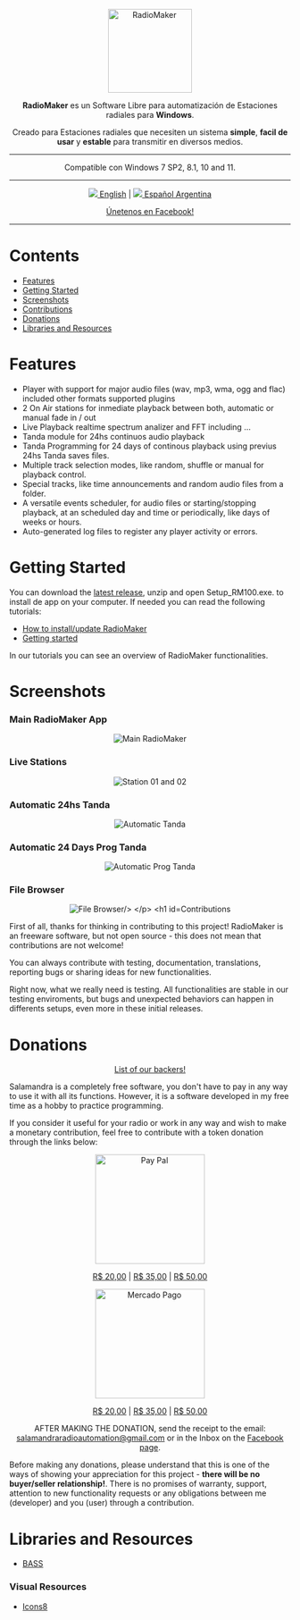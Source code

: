 <p align="center">
	<img alt="RadioMaker" height="150" src="Readme/RM100_ICO.png"/>
</p>

<p align="center">
	<b>RadioMaker</b> es un Software Libre para automatización de Estaciones radiales para <b>Windows</b>.
</p> 

<p align="center">
	Creado para Estaciones radiales que necesiten un sistema <b>simple</b>, <b>facil de usar</b> y <b>estable</b> para transmitir en diversos medios.
</p>

<hr>

<p align="center">
Compatible con Windows 7 SP2, 8.1, 10 and 11.
</p>

<hr>

<p align="center">
	<a href="https://github.com/ocarolino/SalamandraRadio"><img src="Readme/Flags/us.png"/> English</a> | <a href="https://github.com/ocarolino/SalamandraRadio/blob/main/Lang/README.Es_ar.md"><img src="Readme/Flags/ar.png"/> Español Argentina</a>
</p>

<p align="center">
<a href="https://facebook.com/salamandraradiosoftware">Únetenos en Facebook!</a>
</p>

<hr>

# Contents

- [Features](#features)
- [Getting Started](#getting-started)
- [Screenshots](#screenshots)
- [Contributions](#contributions)
- [Donations](#donations)
- [Libraries and Resources](#libraries-and-resources)

# Features
* Player with support for major audio files (wav, mp3, wma, ogg and flac) included other formats supported plugins
* 2 On Air stations for inmediate playback between both, automatic or manual fade in / out
* Live Playback realtime spectrum analizer and FFT including ...
* Tanda module for 24hs continuos audio playback
* Tanda Programming for 24 days of continous playback using previus 24hs Tanda saves files.
* Multiple track selection modes, like random, shuffle or manual for playback control.
* Special tracks, like time announcements and random audio files from a folder.
* A versatile events scheduler, for audio files or starting/stopping playback, at an scheduled day and time or periodically, like days of weeks or hours.
* Auto-generated log files to register any player activity or errors.

# Getting Started
You can download the <a href="https://github.com/ocarolino/SalamandraRadio/releases/latest/download/Salamandra.rar">latest release</a>, unzip and open Setup_RM100.exe. to install de app on your computer. If needed you can read the following tutorials:

- <a href="https://github.com/ocarolino/SalamandraRadio/blob/main/Docs/How%20to%20Install.md">How to install/update RadioMaker</a>
- <a href="https://github.com/ocarolino/SalamandraRadio/blob/main/Docs/Getting%20Started.md">Getting started</a>

In our tutorials you can see an overview of RadioMaker functionalities.

# Screenshots

### Main RadioMaker App
<p align="center">
	<img src="Readme/sc01.png" alt="Main RadioMaker"/>
</p>

### Live Stations
<p align="center">
	<img src="Readme/sc02.png" alt="Station 01 and 02"/>
</p>

### Automatic 24hs Tanda
<p align="center">
	<img src="Readme/sc03.png" alt="Automatic Tanda"/>
</p>

### Automatic 24 Days Prog Tanda
<p align="center">
	<img src="Readme/sc03.png" alt="Automatic Prog Tanda"/>
</p>

### File Browser
<p align="center">
	<img src="Readme/sc04.png" alt="File Browser/>
</p>

# Contributions
First of all, thanks for thinking in contributing to this project! RadioMaker is an freeware software, but not open source - this does not mean that contributions are not welcome! 

You can always contribute with testing, documentation, translations, reporting bugs or sharing ideas for new functionalities.

Right now, what we really need is testing. All functionalities are stable in our testing enviroments, but bugs and unexpected behaviors can happen in differents setups, even more in these initial releases.

# Donations

<p align="center">
<a href="https://github.com/ocarolino/SalamandraRadio/blob/main/BACKERS.md">List of our backers!</a>
</p>

Salamandra is a completely free software, you don't have to pay in any way to use it with all its functions. However, it is a software developed in my free time as a hobby to practice programming.

If you consider it useful for your radio or work in any way and wish to make a monetary contribution, feel free to contribute with a token donation through the links below:

<p align="center">
	<img src="Readme/paypal-logo.png" alt="Pay Pal" width="196"/>
</p>

<p align="center">
	<a href="https://www.paypal.com/cgi-bin/webscr?cmd=_s-xclick&hosted_button_id=C3KRZ3MEGJGL8">R$ 20,00</a> |
	<a href="https://www.paypal.com/cgi-bin/webscr?cmd=_s-xclick&hosted_button_id=CUGK5THLXMTML">R$ 35,00</a> |
	<a href="https://www.paypal.com/cgi-bin/webscr?cmd=_s-xclick&hosted_button_id=TA6HGGPQYZNXE">R$ 50,00</a>
</p>

<p align="center">
<img src="Readme/mercado-pago-logo.png" alt="Mercado Pago" width="196">
</p>

<p align="center">
	<a href="https://mpago.la/2TrMuvN">R$ 20,00</a> |
	<a href="https://mpago.la/1XN7QWp">R$ 35,00</a> |
	<a href="https://mpago.la/2kzSgwS">R$ 50,00</a>
</p>

<p align="center">
AFTER MAKING THE DONATION, send the receipt to the email: <a href="mailto:salamandraradioautomation@gmail.com">salamandraradioautomation@gmail.com</a> or in the Inbox on the <a href="https://www.facebook.com/salamandraradiosoftware">Facebook page</a>.
</p>

Before making any donations, please understand that this is one of the ways of showing your appreciation for this project - **there will be no buyer/seller relationship!**. There is no promises of warranty, support, attention to new functionality requests or any obligations between me (developer) and you (user) through a contribution.

# Libraries and Resources

* [BASS](https://www.un4seen.com/)

### Visual Resources

* [Icons8](https://icons8.com)
